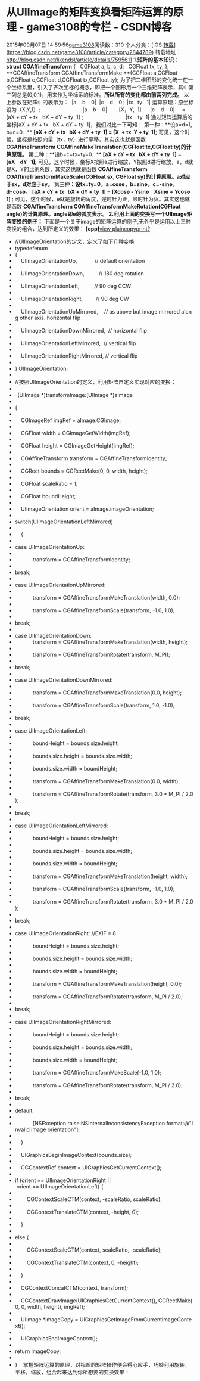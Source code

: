 # 从UIImage的矩阵变换看矩阵运算的原理 - game3108的专栏 - CSDN博客
2015年09月07日 14:59:56[game3108](https://me.csdn.net/game3108)阅读数：310
个人分类：[iOS																[转载](https://blog.csdn.net/game3108/article/category/2926393)](https://blog.csdn.net/game3108/article/category/2844789)
转载地址：http://blog.csdn.net/likendsl/article/details/7595611
**1.矩阵的基本知识：**
**struct CGAffineTransform**
{
  CGFloat a, b, c, d;
  CGFloat tx, ty;
};
**CGAffineTransform CGAffineTransformMake **(CGFloat a,CGFloat b,CGFloat c,CGFloat d,CGFloat tx,CGFloat ty);
为了把二维图形的变化统一在一个坐标系里，引入了齐次坐标的概念，即把一个图形用一个三维矩阵表示，其中第三列总是(0,0,1)，用来作为坐标系的标准。**所以所有的变化都由前两列完成。**
以上参数在矩阵中的表示为：
 |a    b    0|
 |c    d    0|
 |tx   ty   1|
运算原理：原坐标设为（X,Y,1）;
                            |a    b    0|
       [X，Y,  1]      |c    d    0|     =     [aX + cY + tx   bX + dY + ty  1] ;
                            |tx    ty  1|
通过矩阵运算后的坐标[aX + cY + tx   bX + dY + ty  1]，我们对比一下可知：
第一种：**设a=d=1, b=c=0.  **
**[aX + cY + tx   bX + dY + ty  1] = [X  + tx  Y + ty  1];**
可见，这个时候，坐标是按照向量（tx，ty）进行平移，其实这也就是函数
**CGAffineTransform CGAffineMakeTranslation(CGFloat tx,CGFloat ty)的计算原理。**
第二种：**设b=c=tx=ty=0.  **
**[aX + cY + tx   bX + dY + ty  1] = [aX    dY   1];**
可见，这个时候，坐标X按照a进行缩放，Y按照d进行缩放，a，d就是X，Y的比例系数，其实这也就是函数
**CGAffineTransform CGAffineTransformMakeScale(CGFloat sx, CGFloat sy)的计算原理。a对应于sx，d对应于sy。**
第三种：**设tx=ty=0，a=cosɵ，b=sinɵ，c=-sinɵ，d=cosɵ。**
**[aX + cY + tx   bX + dY + ty  1] = [Xcosɵ - Ysinɵ    Xsinɵ + Ycosɵ  1] ;**
可见，这个时候，ɵ就是旋转的角度，逆时针为正，顺时针为负。其实这也就是函数
**CGAffineTransform CGAffineTransformMakeRotation(CGFloat angle)的计算原理。angle即ɵ的弧度表示。**
**2.利用上面的变换写一个UIImage矩阵变换的例子：**
下面是一个关于image的矩阵运算的例子,无外乎是运用以上三种变换的组合，达到所定义的效果：
**[cpp]**[view
 plain](http://blog.csdn.net/likendsl/article/details/7595611#)[copy](http://blog.csdn.net/likendsl/article/details/7595611#)[print](http://blog.csdn.net/likendsl/article/details/7595611#)[?](http://blog.csdn.net/likendsl/article/details/7595611#)
- //UIImageOrientation的定义，定义了如下几种变换
- typedefenum
- {  
-     UIImageOrientationUp,            // default orientation
- 
-     UIImageOrientationDown,          // 180 deg rotation
- 
-     UIImageOrientationLeft,          // 90 deg CCW
- 
-     UIImageOrientationRight,         // 90 deg CW
- 
-     UIImageOrientationUpMirrored,    // as above but image mirrored along other axis. horizontal flip
- 
-     UIImageOrientationDownMirrored,  // horizontal flip
- 
-     UIImageOrientationLeftMirrored,  // vertical flip
- 
-     UIImageOrientationRightMirrored, // vertical flip
- 
- } UIImageOrientation;  
- 
- //按照UIImageOrientation的定义，利用矩阵自定义实现对应的变换；
- 
- -(UIImage *)transformImage:(UIImage *)aImage    
- 
- {    
- 
-     CGImageRef imgRef = aImage.CGImage;    
- 
-     CGFloat width = CGImageGetWidth(imgRef);    
- 
-     CGFloat height = CGImageGetHeight(imgRef);    
- 
-     CGAffineTransform transform = CGAffineTransformIdentity;    
- 
-     CGRect bounds = CGRectMake(0, 0, width, height);    
- 
-     CGFloat scaleRatio = 1;    
- 
-     CGFloat boundHeight;    
- 
-     UIImageOrientation orient = aImage.imageOrientation;    
- 
- switch(UIImageOrientationLeftMirrored)    
- 
-     {    
- 
- case UIImageOrientationUp:    
- 
-             transform = CGAffineTransformIdentity;  
- 
- break;    
- 
- case UIImageOrientationUpMirrored:   
- 
-             transform = CGAffineTransformMakeTranslation(width, 0.0);    
- 
-             transform = CGAffineTransformScale(transform, -1.0, 1.0);    
- 
- break;    
- 
- case UIImageOrientationDown:              
-             transform = CGAffineTransformMakeTranslation(width, height);    
- 
-             transform = CGAffineTransformRotate(transform, M_PI);    
- 
- break;    
- 
- case UIImageOrientationDownMirrored:   
- 
-             transform = CGAffineTransformMakeTranslation(0.0, height);    
- 
-             transform = CGAffineTransformScale(transform, 1.0, -1.0);    
- 
- break;    
- 
- case UIImageOrientationLeft:     
- 
-             boundHeight = bounds.size.height;    
- 
-             bounds.size.height = bounds.size.width;    
- 
-             bounds.size.width = boundHeight;    
- 
-             transform = CGAffineTransformMakeTranslation(0.0, width);    
- 
-             transform = CGAffineTransformRotate(transform, 3.0 * M_PI / 2.0);    
- 
- break;  
- 
- case UIImageOrientationLeftMirrored:     
- 
-             boundHeight = bounds.size.height;    
- 
-             bounds.size.height = bounds.size.width;    
- 
-             bounds.size.width = boundHeight;    
- 
-             transform = CGAffineTransformMakeTranslation(height, width);    
- 
-             transform = CGAffineTransformScale(transform, -1.0, 1.0);    
- 
-             transform = CGAffineTransformRotate(transform, 3.0 * M_PI / 2.0);    
- 
- break;    
- 
- case UIImageOrientationRight: //EXIF = 8  
- 
-             boundHeight = bounds.size.height;    
- 
-             bounds.size.height = bounds.size.width;    
- 
-             bounds.size.width = boundHeight;    
- 
-             transform = CGAffineTransformMakeTranslation(height, 0.0);    
- 
-             transform = CGAffineTransformRotate(transform, M_PI / 2.0);    
- 
- break;  
- 
- case UIImageOrientationRightMirrored:   
- 
-             boundHeight = bounds.size.height;    
- 
-             bounds.size.height = bounds.size.width;    
- 
-             bounds.size.width = boundHeight;    
- 
-             transform = CGAffineTransformMakeScale(-1.0, 1.0);    
- 
-             transform = CGAffineTransformRotate(transform, M_PI / 2.0);    
- 
- break;    
- 
- default:    
- 
-             [NSException raise:NSInternalInconsistencyException format:@"Invalid image orientation"];    
- 
-     }    
- 
-     UIGraphicsBeginImageContext(bounds.size);    
- 
-     CGContextRef context = UIGraphicsGetCurrentContext();    
- 
- if (orient == UIImageOrientationRight || orient == UIImageOrientationLeft) {    
- 
-         CGContextScaleCTM(context, -scaleRatio, scaleRatio);    
- 
-         CGContextTranslateCTM(context, -height, 0);    
- 
-     }    
- 
- else {    
- 
-         CGContextScaleCTM(context, scaleRatio, -scaleRatio);    
- 
-         CGContextTranslateCTM(context, 0, -height);    
- 
-     }    
- 
-     CGContextConcatCTM(context, transform);    
- 
-     CGContextDrawImage(UIGraphicsGetCurrentContext(), CGRectMake(0, 0, width, height), imgRef);    
- 
-     UIImage *imageCopy = UIGraphicsGetImageFromCurrentImageContext();  
- 
-     UIGraphicsEndImageContext();    
- 
- return imageCopy;    
- 
- }   
掌握矩阵运算的原理，对视图的矩阵操作便会得心应手，巧妙利用旋转，平移，缩放，组合起来达到你所想要的变换效果！
